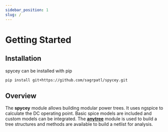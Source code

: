 ```yaml
---
sidebar_position: 1
slug: /
---
```


# Getting Started

## Installation
spycey can be installed with pip
```bash
pip install git+https://github.com/sagrpatl/spycey.git
```

## Overview

The **spycey** module allows building modular power trees. It uses ngspice to calculate the DC operating point. Basic spice models are included and custom models can be integrated. The [**anytree**](https://github.com/c0fec0de/anytree) module is used to build a tree structures and methods are available to build a netlist for analysis.



